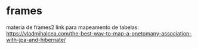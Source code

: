 # frames
materia de frames2
link para mapeamento de tabelas: https://vladmihalcea.com/the-best-way-to-map-a-onetomany-association-with-jpa-and-hibernate/
